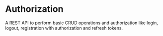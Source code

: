 # Authorization

A REST API to perform basic CRUD operations and authorization like login, logout, registration with authorization and refresh tokens.
